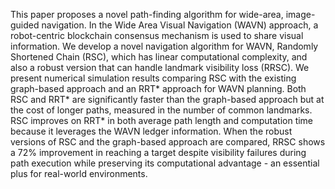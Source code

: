 This paper proposes a novel path-finding algorithm for wide-area, image-guided navigation. In the Wide Area Visual Navigation (WAVN) approach, a robot-centric blockchain consensus mechanism is used to share visual information.  We develop a novel navigation algorithm for WAVN, Randomly Shortened Chain (RSC), which has linear computational complexity, and also a robust version that can handle landmark visibility loss (RRSC). 
We present numerical simulation results comparing RSC with the existing graph-based approach and an RRT* approach for WAVN planning. Both RSC and RRT* are significantly faster than the graph-based approach but at the cost of longer paths, measured in the number of common landmarks.  RSC improves on RRT* in both average path length and computation time because it leverages the WAVN ledger information. When the robust versions of RSC and the graph-based approach are compared, RRSC shows a $72\%$ improvement in reaching a target despite visibility failures during path execution while preserving its computational advantage - an essential plus for real-world environments.
